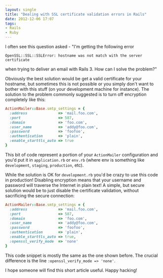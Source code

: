 ```yaml
---
layout: single
title: "Dealing with SSL certificate validation errors in Rails"
date: 2012-12-06 17:07
tags:
- Rails
- Ruby
---
```


I often see this question asked - "I'm getting the following error

```
OpenSSL::SSL::SSLError: hostname was not match with the server certificate
```

when trying to deliver an email with Rails 3. How can I solve the problem?"

Obviously the best solution would be get a valid certificate for your hostname, but sometimes
this is not possible or you simply don't want to bother with this stuff (on your development machine for instance).
The solution to the problem commonly suggested is to turn off encryption completely like this:

``` ruby
ActionMailer::Base.smtp_settings = {
  :address              => 'mail.foo.com',
  :port                 => 587,
  :domain               => 'foo.com',
  :user_name            => 'addy@foo.com',
  :password             => 'foofoo',
  :authentication       => 'plain',
  :enable_starttls_auto => true
}
```

This bit of code represent a portion of your `ActionMailer` configuration and you'd put it in `application.rb` or
`env.rb` (where env is something like `development`, `staging`, `production`, etc).

While the solution is OK for `development.rb` you'd be crazy to use
this code in production! Disabling encryption means that your username
and password will traverse the Internet in plain text! A simple, but
secure solution would be to just disable the certificate validation,
without sacrificing the secure connection:

``` ruby
ActionMailer::Base.smtp_settings = {
  :address              => 'mail.foo.com',
  :port                 => 587,
  :domain               => 'foo.com',
  :user_name            => 'addy@foo.com',
  :password             => 'foofoo',
  :authentication       => 'plain',
  :enable_starttls_auto => true,
  :openssl_verify_mode  => 'none'
}
```

This code snippet is mostly the same as the one shown before. The crucial difference is the line
`:openssl_verify_mode => 'none'`.

I hope someone will find this short article useful. Happy hacking!
